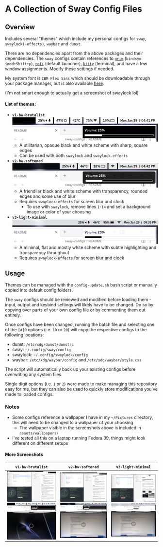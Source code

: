 # A Collection of Sway Config Files
## Overview
Includes several "themes" which include my personal configs for `sway`, `swaylock(-effects)`, `waybar` and `dunst`.

There are no dependencies apart from the above packages and their dependencies. The `sway` configs contain references to [`grim`](https://github.com/emersion/grim) (`bindsym $mod+Shift+p`), [`rofi`](https://github.com/davatorium/rofi) (default launcher), [`kitty`](https://github.com/kovidgoyal/kitty) (terminal), and have a few window assignments. Modify these settings if needed.

My system font is `IBM Plex Sans` which should be downloadable through your package manager, but is also available [here](https://github.com/IBM/plex/releases/tag/v6.4.0).

(I'm not smart enough to actually get a screenshot of swaylock lol)
#### List of themes:
- **`v1-bw-brutalist`**
	![v1 zoom screenshot](https://github.com/5ubie/sway-configs/blob/main/assets/v1-screenshot-zoom.png?raw=true)
	- A utilitarian, opaque black and white scheme with sharp, square edges
	- Can be used with both `swaylock` and `swaylock-effects`
- **`v2-bw-softened`**
	![v2 zoom screenshot](https://github.com/5ubie/sway-configs/blob/main/assets/v2-screenshot-zoom.png?raw=true)
	- A friendlier black and white scheme with transparency, rounded edges and some use of blur
	- Requires `swaylock-effects` for screen blur and clock
		- To use with `swaylock`, remove lines `1`-`14` and set a background image or color of your choosing
- **`v3-light-minimal`**
	![v3 zoom screenshot](https://github.com/5ubie/sway-configs/blob/main/assets/v3-screenshot-zoom.png?raw=true)
	- A minimal, flat and mostly white scheme with subtle highlighting and transparency throughout
	- Requires `swaylock-effects` for screen blur and clock
## Usage
Themes can be managed with the `config-update.sh` bash script or manually copied into default config folders.

The `sway` configs should be reviewed and modified before loading them - input, output and keybind settings will likely have to be changed. Do so by copying over parts of your own config file or by commenting them out entirely.

Once configs have been changed, running the batch file and selecting one of the `[#]0` options (i.e. `10` or `20`) will copy the respective configs to the following locations:
- dunst: `/etc/xdg/dunst/dunstrc`
- sway: `~/.config/sway/config`
- swaylock: `~/.config/swaylock/config`
- waybar: `/etc/xdg/waybar/config` and `/etc/xdg/waybar/style.css`

The script will automatically back up your existing configs before overwriting any system files.

Single digit options (i.e. `1` or `2`) were made to make managing this repository easy for me, but they can also be used to quickly store modifications you've made to loaded configs.

### Notes
- Some configs reference a wallpaper I have in my `~/Pictures` directory, this will need to be changed to a wallpaper of your choosing
	- The wallpaper visible in the screenshots above is included in `assets/wallpapers/`
- I've tested all this on a laptop running Fedora 39, things might look different on different setups

#### More Screenshots
| `v1-bw-brutalist` | `v2-bw-softened` | `v3-light-minimal` |
| ---- | ---- | ---- |
| ![v1 full screenshot](https://github.com/5ubie/sway-configs/blob/main/assets/v1-screenshot.png?raw=true)![v1 zoom screenshot](https://github.com/5ubie/sway-configs/blob/main/assets/v1-screenshot-zoom.png?raw=true)![v1 swaylock pic](https://github.com/5ubie/sway-configs/blob/main/assets/v1-swaylock-pic.jpg?raw=true) | ![v2 full screenshot](https://github.com/5ubie/sway-configs/blob/main/assets/v2-screenshot.png?raw=true)![v2 zoom screenshot](https://github.com/5ubie/sway-configs/blob/main/assets/v2-screenshot-zoom.png?raw=true)![v2 swaylock pic](https://github.com/5ubie/sway-configs/blob/main/assets/v2-swaylock-pic.jpg?raw=true) | ![v3 full screenshot](https://github.com/5ubie/sway-configs/blob/main/assets/v3-screenshot.png?raw=true)![v3 zoom screenshot](https://github.com/5ubie/sway-configs/blob/main/assets/v3-screenshot-zoom.png?raw=true)![v2 swaylock pic](https://github.com/5ubie/sway-configs/blob/main/assets/v2-swaylock-pic.jpg?raw=true) |
